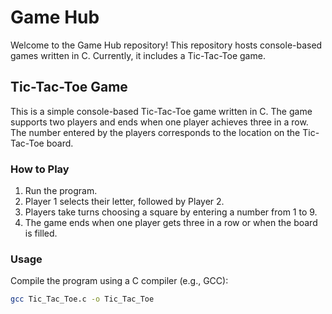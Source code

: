 # Game Hub

Welcome to the Game Hub repository! This repository hosts console-based games written in C. Currently, it includes a Tic-Tac-Toe game.

## Tic-Tac-Toe Game

This is a simple console-based Tic-Tac-Toe game written in C. The game supports two players and ends when one player achieves three in a row. The number entered by the players corresponds to the location on the Tic-Tac-Toe board.

### How to Play

1. Run the program.
2. Player 1 selects their letter, followed by Player 2.
3. Players take turns choosing a square by entering a number from 1 to 9.
4. The game ends when one player gets three in a row or when the board is filled.

### Usage

Compile the program using a C compiler (e.g., GCC):

```bash
gcc Tic_Tac_Toe.c -o Tic_Tac_Toe
